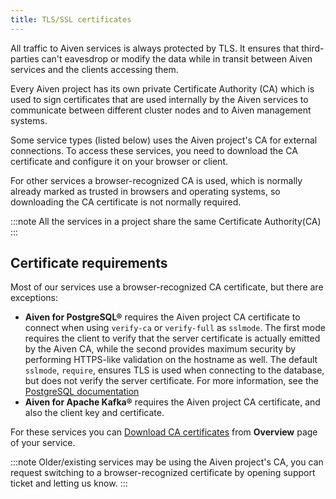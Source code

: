 ```yaml
---
title: TLS/SSL certificates
---
```


All traffic to Aiven services is always protected by TLS. It ensures
that third-parties can\'t eavesdrop or modify the data while in transit
between Aiven services and the clients accessing them.

Every Aiven project has its own private Certificate Authority (CA) which
is used to sign certificates that are used internally by the Aiven
services to communicate between different cluster nodes and to Aiven
management systems.

Some service types (listed below) uses the Aiven project\'s CA for
external connections. To access these services, you need to download the
CA certificate and configure it on your browser or client.

For other services a browser-recognized CA is used, which is normally
already marked as trusted in browsers and operating systems, so
downloading the CA certificate is not normally required.

:::note
All the services in a project share the same Certificate Authority(CA)
:::

## Certificate requirements

Most of our services use a browser-recognized CA certificate, but there
are exceptions:

-   **Aiven for PostgreSQL®** requires the Aiven project CA certificate
    to connect when using `verify-ca` or
    `verify-full` as `sslmode`. The first mode requires the
    client to verify that the server certificate is actually emitted by
    the Aiven CA, while the second provides maximum security by
    performing HTTPS-like validation on the hostname as well. The
    default `sslmode`, `require`, ensures TLS is used when connecting to
    the database, but does not verify the server certificate. For more
    information, see the [PostgreSQL
    documentation](https://www.postgresql.org/docs/current/libpq-ssl.html#LIBPQ-SSL-SSLMODE-STATEMENTS)
-   **Aiven for Apache Kafka®** requires the Aiven project CA
    certificate, and also the client key and certificate.

For these services you can
[Download CA certificates](/docs/platform/howto/download-ca-cert)
from **Overview** page of your service.

:::note
Older/existing services may be using the Aiven project\'s CA, you can
request switching to a browser-recognized certificate by opening support
ticket and letting us know.
:::
